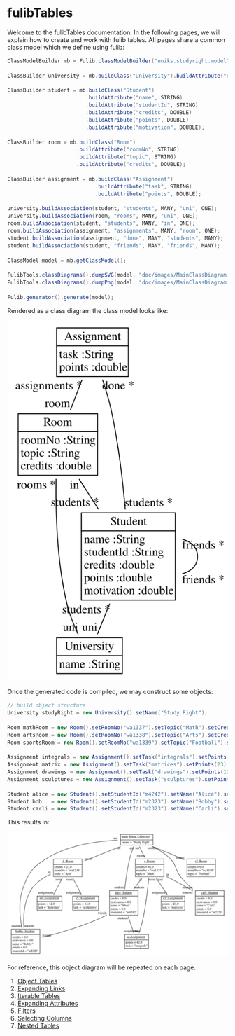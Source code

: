 # fulibTables

Welcome to the fulibTables documentation.
In the following pages, we will explain how to create and work with fulib tables.
All pages share a common class model which we define using fulib:

<!-- insert_code_fragment: FulibTables.classmodel | fenced:java -->
```java
ClassModelBuilder mb = Fulib.classModelBuilder("uniks.studyright.model", "src/test/java");

ClassBuilder university = mb.buildClass("University").buildAttribute("name", STRING);

ClassBuilder student = mb.buildClass("Student")
                         .buildAttribute("name", STRING)
                         .buildAttribute("studentId", STRING)
                         .buildAttribute("credits", DOUBLE)
                         .buildAttribute("points", DOUBLE)
                         .buildAttribute("motivation", DOUBLE);

ClassBuilder room = mb.buildClass("Room")
                      .buildAttribute("roomNo", STRING)
                      .buildAttribute("topic", STRING)
                      .buildAttribute("credits", DOUBLE);

ClassBuilder assignment = mb.buildClass("Assignment")
                            .buildAttribute("task", STRING)
                            .buildAttribute("points", DOUBLE);

university.buildAssociation(student, "students", MANY, "uni", ONE);
university.buildAssociation(room, "rooms", MANY, "uni", ONE);
room.buildAssociation(student, "students", MANY, "in", ONE);
room.buildAssociation(assignment, "assignments", MANY, "room", ONE);
student.buildAssociation(assignment, "done", MANY, "students", MANY);
student.buildAssociation(student, "friends", MANY, "friends", MANY);

ClassModel model = mb.getClassModel();

FulibTools.classDiagrams().dumpSVG(model, "doc/images/MainClassDiagram.svg");
FulibTools.classDiagrams().dumpPng(model, "doc/images/MainClassDiagram.png");

Fulib.generator().generate(model);
```
<!-- end_code_fragment: -->

Rendered as a class diagram the class model looks like:

![simple class diagram](../src/test/java/uniks/studyright/model/classDiagram.svg)

Once the generated code is compiled, we may construct some objects:

<!-- insert_code_fragment: FulibTables.objectModel | fenced:java -->
```java
// build object structure
University studyRight = new University().setName("Study Right");

Room mathRoom = new Room().setRoomNo("wa1337").setTopic("Math").setCredits(42.0).setUni(studyRight);
Room artsRoom = new Room().setRoomNo("wa1338").setTopic("Arts").setCredits(23.0).setUni(studyRight);
Room sportsRoom = new Room().setRoomNo("wa1339").setTopic("Football").setUni(studyRight);

Assignment integrals = new Assignment().setTask("integrals").setPoints(42).setRoom(mathRoom);
Assignment matrix = new Assignment().setTask("matrices").setPoints(23).setRoom(mathRoom);
Assignment drawings = new Assignment().setTask("drawings").setPoints(12).setRoom(artsRoom);
Assignment sculptures = new Assignment().setTask("sculptures").setPoints(12).setRoom(artsRoom);

Student alice = new Student().setStudentId("m4242").setName("Alice").setUni(studyRight).setIn(mathRoom).withDone(integrals);
Student bob   = new Student().setStudentId("m2323").setName("Bobby").setUni(studyRight).setIn(artsRoom).withFriends(alice);
Student carli = new Student().setStudentId("m2323").setName("Carli").setUni(studyRight).setIn(mathRoom);
```
<!-- end_code_fragment: -->

This results in:

![object diagram](images/studyRightObjects.svg)

For reference, this object diagram will be repeated on each page.

1. [Object Tables](1-object-tables.md)
2. [Expanding Links](2-expanding-links.md)
3. [Iterable Tables](3-iterable-tables.md)
4. [Expanding Attributes](4-expanding-attributes.md)
5. [Filters](5-filters.md)
6. [Selecting Columns](6-selecting-columns.md)
7. [Nested Tables](7-nested-tables.md)
